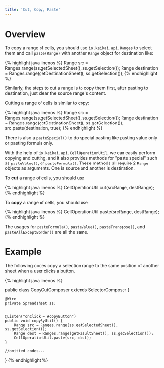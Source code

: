 ```yaml
---
title: 'Cut, Copy, Paste'
---
```


# Overview

To copy a range of cells, you should use `io.keikai.api.Ranges` to select
them and call `paste(Range)` with another `Range` object for destination
like:

{% highlight java linenos %}
        Range src = Ranges.range(ss.getSelectedSheet(), ss.getSelection());
        Range destination = Ranges.range(getDestinationSheet(), ss.getSelection());
{% endhighlight %}

Similarly, the steps to cut a range is to copy them first, after pasting
to destination, just clear the source range's content.

Cutting a range of cells is similar to copy:

{% highlight java linenos %}
        Range src = Ranges.range(ss.getSelectedSheet(), ss.getSelection());
        Range destination = Ranges.range(getDestinationSheet(), ss.getSelection());
        src.paste(destination, true);
{% endhighlight %}

There is also a `pasteSpecial()` to do special pasting like pasting
value only or pasting formula only.

With the help of `io.keikai.api.CellOperationUtil`,
we can easily perform copying and cutting, and it also provides methods
for "paste special" such as `pasteValue()`, or `pasteFormula()`. These
methods all require 2 `Range` objects as arguments. One is source and
another is destination.

To **cut** a range of cells, you should use

{% highlight java linenos %}
CellOperationUtil.cut(srcRange, destRange);
{% endhighlight %}

To **copy** a range of cells, you should use

{% highlight java linenos %}
CellOperationUtil.paste(srcRange, destRange);
{% endhighlight %}

The usages for `pasteFormula()`, `pasteValue()`, `pasteTranspose()`, and
`pasteAllExceptBorder()` are all the same.

# Example

The following codes copy a selection range to the same position of
another sheet when a user clicks a button.

{% highlight java linenos %}

public class CopyCutComposer extends SelectorComposer<Component> {

    @Wire
    private Spreadsheet ss;


    @Listen("onClick = #copyButton")
    public void copyByUtil() {
        Range src = Ranges.range(ss.getSelectedSheet(), ss.getSelection());
        Range dest = Ranges.range(getResultSheet(), ss.getSelection());
        CellOperationUtil.paste(src, dest);
    }
    
    //omitted codes...
}
{% endhighlight %}
